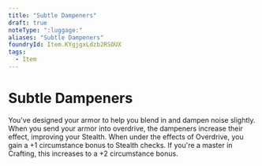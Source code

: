 ```yaml
---
title: "Subtle Dampeners"
draft: true
noteType: ":luggage:"
aliases: "Subtle Dampeners"
foundryId: Item.KYgjgxLdzb2RSOUX
tags:
  - Item
---
```


# Subtle Dampeners

You've designed your armor to help you blend in and dampen noise slightly. When you send your armor into overdrive, the dampeners increase their effect, improving your Stealth. When under the effects of Overdrive, you gain a +1 circumstance bonus to Stealth checks. If you're a master in Crafting, this increases to a +2 circumstance bonus.
